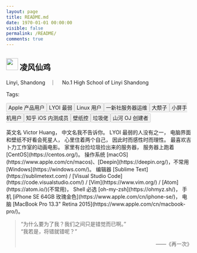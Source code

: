```yaml
---
layout: page
title: README.md
date: 1970-01-01 00:00:00
visible: false
permalink: /README/
comments: true
---
```

<meta http-equiv="Content-Security-Policy" content="upgrade-insecure-requests" />
<link rel="stylesheet" href="https://static.imvictor.tech/lib/Font-Awesome/css/font-awesome.min.css">
<style type="text/css">
.readme_tag{
    padding: 3px 5px;
    background-color: #f1f1f1;
    border: 1px solid #ccc;
    overflow: hidden;
    border-radius: 3px;
    margin-bottom: 10px;
}
.cp-mainbody{height: 5em !important;}
</style>

## <img style='height: 1.5em' src='https://avatars3.githubusercontent.com/u/21100901?v=3&s=120'></img> 凌风仙鸡
<i class="fa fa-location-arrow" aria-hidden="true"> </i> Linyi, Shandong　｜　<i class="fa fa-university" aria-hidden="true"> </i> No.1 High School of Linyi Shandong

Tags: <div style="line-height: 2"><span class="readme_tag">Apple 产品用户</span><span class="readme_tag">LYOI 最弱</span><span class="readme_tag">Linux 用户</span><span class="readme_tag">一新社服务器运维</span><span class="readme_tag">大颓子</span><span class="readme_tag">小屏手机用户</span><span class="readme_tag">知乎 iOS 内测成员</span><span class="readme_tag">壁纸控</span><span class="readme_tag">垃圾佬</span><span class="readme_tag">山河 OJ 创建者</span>
</div>


<div id="app"></div>
<div></div>
英文名 Victor Huang，  
中文名我不告诉你。  
LYOI 最弱的人没有之一，    
电脑界面和壁纸不好看会死星人，  
心里住着两个自己，  
因此时而感性时而理性。  
最喜欢吉卜力工作室的动画电影。  
家里有台捡垃圾捡出来的服务器，  
服务器上跑着 [CentOS](https://centos.org/)。  
操作系统 [macOS](https://www.apple.com/cn/macos)、[Deepin](https://deepin.org/)，不常用 [Windows](https://windows.com/)。   
编辑器 [Sublime Text](https://sublimetext.com) / [Visual Studio Code](https://code.visualstudio.com/) / [Vim](https://www.vim.org/) / [Atom](https://atom.io/)(不常用)，    
Shell 必选 [oh-my-zsh](https://ohmyz.sh/)，   
手机 [iPhone SE 64GB 玫瑰金色](https://www.apple.com/cn/iphone-se/)，    
电脑 [MacBook Pro 13.3" Retina 2015](https://www.apple.com/cn/macbook-pro/)。

> “为什么要为了我？我们之间只是错觉而已啊。”  
> “我若是，将错就错呢？”  
> <p style="text-align: right">——《再一次》</p>


<script src="https://static.imvictor.tech/lib/cPlayer/dist/cplayer.js"></script>
<script>
  let player = new cplayer({
    element: document.getElementById('app'),
    size: '12px',
    showPlaylist: false,
	playmode: 'singlecycle',
	zoomOutKana: true,
    big: true,
    playlist: [
      {
        src: 'https://music.163.com/song/media/outer/url?id=543139510.mp3',
        poster: 'http://p1.music.126.net/uQbWYjKlefvTU43MSt4uQw==/109951163172562959.jpg',
        name: 'Journey',
        artist: '星尘',
        lyric: '[00:03.04]星的微茫\n[00:04.88]洞穿所有光的忧伤\n[00:08.27]跨越过苍茫\n[00:10.06]寰宇间是谁的歌声在回响\n[00:13.49]梦的彼方\n[00:15.30]开始一场流浪\n[00:18.71]中转什么地方\n[00:20.50]才能够抵达曾观测过的光\n[00:26.08]\n[00:52.61]尘世万千\n[00:54.45]当耀斑扰乱整个航线\n[00:57.73]电波在传导\n[00:59.65]所有绚烂光华无声闪耀\n[01:03.08]碰撞毁灭天体\n[01:04.87]燃烧坍塌星云\n[01:08.27]下一个坐标\n[01:10.08]划出轨迹\n[01:13.51]跨过星间\n[01:15.27]时沙与光在此被迫停歇\n[01:18.60]逃出引力圈\n[01:20.55]维度跃迁\n[01:21.66]找寻梦中的终点\n[01:23.94]口口相传的\n[01:25.72]那个世界是真实或谎言\n[01:29.14]请听见我的祈愿\n[01:30.97]带我穿越迷惘抵达到身边\n[01:34.53]在这漫无人际之中的荒野\n[01:39.74]所有的自欺与自厌\n[01:44.99]自我怀疑\n[01:46.95]陪伴着我更像是梦靥\n[01:50.04]而你唱出的歌与我的梦\n[01:52.27]一直在身边\n[01:54.83]愿\n[01:55.72]梦的相见\n[01:59.66]带着星愿\n[02:02.27]在下一刻能实现\n[02:05.21]我\n[02:06.17]跨越星海云边\n[02:10.08]与你相逢\n[02:12.67]降临此间\n[02:14.62]这里便是终点\n[02:17.55]只要有你在\n[02:20.18]身边\n[02:26.06]\n[02:42.08]我观测到梦中的星图\n[02:47.30]为可能与你邂逅毫不停步\n[02:50.35]潮汐在推进我加速\n[02:52.45]身处在无重力之中\n[02:55.07]就连欢乐的眼泪都变沉重\n[02:58.98]终能触碰你的温度\n[03:03.03]星的微茫\n[03:04.87]洞穿所有光的忧伤\n[03:08.28]跨越过苍茫\n[03:10.07]寰宇间是谁的歌声在回响\n[03:13.49]梦的彼方\n[03:15.27]开始一场流浪\n[03:18.70]中转什么地方\n[03:20.49]才能够抵达曾观测过的光\n[03:26.15]愿\n[03:27.03]梦的相见\n[03:30.97]带着星愿\n[03:33.54]在下一刻能实现\n[03:36.53]我\n[03:37.47]跨越星海云边\n[03:41.38]与你相逢\n[03:43.97]降临此间\n[03:45.92]这里便是终点\n[03:48.86]只要有你在\n[03:51.49]身边\n[03:57.38]'
      }
    ]
  })
</script>